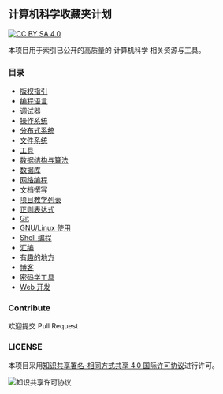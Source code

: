 ## 计算机科学收藏夹计划

[![CC BY SA 4.0](https://img.shields.io/github/license/XUPTLinuxGroup2020/Favorites?style=flat-square)](https://creativecommons.org/licenses/by-sa/4.0/)

本项目用于索引已公开的高质量的 计算机科学 相关资源与工具。


### 目录

- [版权指引](CopyrightGuidelines.md)
- [编程语言](ProgrammingLanguage.md)
- [调试器](Debugger.md)
- [操作系统](OperatingSystem.md)
- [分布式系统](DistributedSystem.md)
- [文件系统](FileSystem.md)
- [工具](Tools.md)
- [数据结构与算法](DataStructuresAndAlgorithms.md)
- [数据库](DataBase.md)
- [网络编程](NetworkProgramming.md)
- [文档撰写](Documentation.md)
- [项目教学列表](ProjectList.md)
- [正则表达式](Regex.md)
- [Git](Git.md)
- [GNU/Linux 使用](Linux.md)
- [Shell 编程](Shell.md)
- [汇编](Asm.md)
- [有趣的地方](JustForFun.md)
- [博客](Blog.md)
- [密码学工具](Sercet.md)
- [Web 开发](Web.md)

### Contribute

欢迎提交 Pull Request

### LICENSE


本项目采用[知识共享署名-相同方式共享 4.0 国际许可协议](https://creativecommons.org/licenses/by-sa/4.0/)进行许可。

![知识共享许可协议](https://i.creativecommons.org/l/by-sa/4.0/88x31.png)
